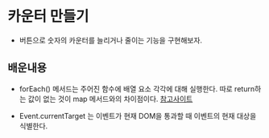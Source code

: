 # 카운터 만들기
- 버튼으로 숫자의 카운터를 늘리거나 줄이는 기능을 구현해보자.

## 배운내용
- forEach() 메서드는 주어진 함수에 배열 요소 각각에 대해 실행한다. 따로 return하는 값이 없는 것이 map 메서드와의 차이점이다. 
[참고사이트](https://developer.mozilla.org/ko/docs/Web/JavaScript/Reference/Global_Objects/Array/forEach)

- Event.currentTarget 는 이벤트가 현재 DOM을 통과할 때 이벤트의 현재 대상을 식별한다. 
